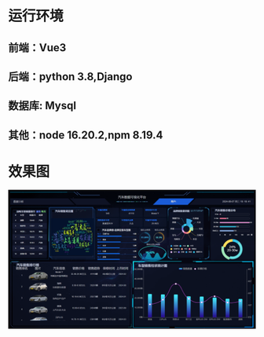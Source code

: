 # 运行环境
## 前端：Vue3
## 后端：python 3.8,Django
## 数据库: Mysql
## 其他：node 16.20.2,npm 8.19.4
# 效果图
![](效果图.png)

